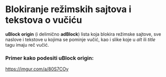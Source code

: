# Blokiranje režimskih sajtova i tekstova o vučiću

**uBlock origin** (i delimično **adBlock**) lista koja blokira režimske sajtove, sve naslove i tekstove u kojima se pominje vučić, kao i slike koje u  *alt* ili *title* tagu imaju reč vučić.

### Primer kako podesiti uBlock origin:
https://imgur.com/a/80S7COy
